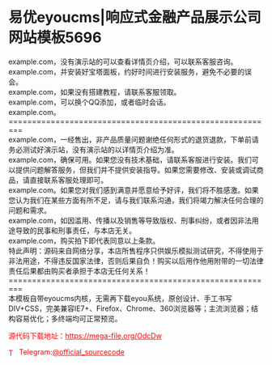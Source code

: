 # 易优eyoucms|响应式金融产品展示公司网站模板5696

example.com，没有演示站的可以查看详情页介绍，可以联系客服咨询。<br>example.com，并安装好宝塔面板，约好时间进行安装服务，避免不必要的误会。<br>example.com，如果没有搭建教程，请联系客服领取。<br>example.com，可以换个QQ添加，或者临时会话。<br>example.com。<br>=========================================================<br>example.com，一经售出，非产品质量问题谢绝任何形式的退货退款，下单前请务必测试好演示站，没有演示站的以详情页介绍为准。<br>example.com，确保可用。如果您没有技术基础，请联系客服进行安装。我们可以提供问题解答服务，但我们并不提供安装指导。如果您需要修改、安装或调试商品，请直接联系客服处理即可。<br>example.com。如果您对我们感到满意并愿意给予好评，我们将不胜感激。如果您认为我们在某些方面有所不足，请与我们联系沟通，我们将竭力解决任何合理的问题和需求。<br>example.com，如因滥用、传播以及销售等导致版权、刑事纠纷，或者因非法用途导致的民事和刑事责任，与本店无关。<br>example.com，购买拍下即代表同意以上条款。<br>特此声明：源码来自网络分享，本店所售程序只供娱乐模拟测试研究，不得使用于非法用途，不得违反国家法律，否则后果自负！购买以后用作他用附带的一切法律责任后果都由购买者承担于本店无任何关系！<br>=========================================================<br>本模板自带eyoucms内核，无需再下载eyou系统，原创设计、手工书写DIV+CSS，完美兼容IE7+、Firefox、Chrome、360浏览器等；主流浏览器；结构容易优化；多终端均可正常预览。<br>


<p style="color: red;">源代码下载地址：<a href="https://mega-file.org/OdcDw" style="color: red;">https://mega-file.org/OdcDw</a></p><p style="color: red;"><img src="https://cdn-icons-png.flaticon.com/512/2111/2111646.png" alt="Telegram Icon" style="width: 16px; vertical-align: middle; margin-right: 5px;">Telegram:<a href="https://t.me/official_sourcecode" style="color: red;">@official_sourcecode</a></p>